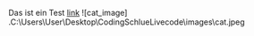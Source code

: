 Das ist ein Test [link](https://www.atlassian.com/git/tutorials/atlassian-git-cheatsheet)
![cat_image] .C:\Users\User\Desktop\CodingSchlueLivecode\images\cat.jpeg
